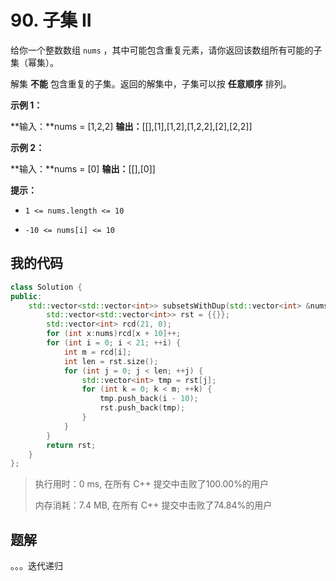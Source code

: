 # 90. 子集 II
给你一个整数数组 `nums` ，其中可能包含重复元素，请你返回该数组所有可能的子集（幂集）。

解集 **不能** 包含重复的子集。返回的解集中，子集可以按 **任意顺序** 排列。

 

**示例 1：**

**输入：**nums = [1,2,2]
**输出：**[[],[1],[1,2],[1,2,2],[2],[2,2]]


**示例 2：**

**输入：**nums = [0]
**输出：**[[],[0]]




**提示：**


- `1 <= nums.length <= 10`

- `-10 <= nums[i] <= 10`


## 我的代码
```c++
class Solution {
public:
    std::vector<std::vector<int>> subsetsWithDup(std::vector<int> &nums) {
        std::vector<std::vector<int>> rst = {{}};
        std::vector<int> rcd(21, 0);
        for (int x:nums)rcd[x + 10]++;
        for (int i = 0; i < 21; ++i) {
            int m = rcd[i];
            int len = rst.size();
            for (int j = 0; j < len; ++j) {
                std::vector<int> tmp = rst[j];
                for (int k = 0; k < m; ++k) {
                    tmp.push_back(i - 10);
                    rst.push_back(tmp);
                }
            }
        }
        return rst;
    }
};
```
> 执行用时：0 ms, 在所有 C++ 提交中击败了100.00%的用户
>
> 内存消耗：7.4 MB, 在所有 C++ 提交中击败了74.84%的用户

## 题解

。。。迭代递归